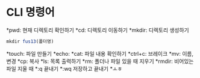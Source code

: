 # CLI 명령어

*pwd: 현재 디렉토리 확인하기
*cd: 디렉토리 이동하기
*mkdir: 디렉토리 생성하기
``` js
mkdir fus13(폴더명)
```
*touch: 파일 만들기
*echo:
*cat: 파일 내용 확인하기
*ctrl+c: 브레이크
*mv: 이름, 변경
*cp: 복사
*ls: 목록 출력하기
*rm: 폴더나 파일 있을 때 지우기
*rmdir: 비어있는 파일 지울 때
*:q 끝내기
*:wq 저장하고 끝내기
*ㅗㅎ
